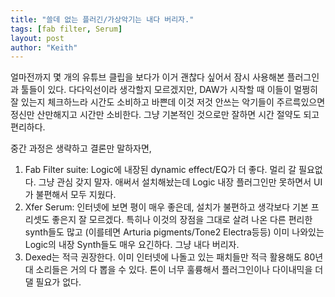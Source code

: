 ```yaml
---
title: "쓸데 없는 플러긴/가상악기는 내다 버리자."
tags: [fab filter, Serum]
layout: post
author: "Keith"
---
```


얼마전까지 몇 개의 유튜브 클립을 보다가 이거 괜찮다 싶어서 잠시 사용해본 플러그인과 툴들이 있다. 다다익선이라 생각할지 모르겠지만, DAW가 시작할 때 이들이 멀쩡히 잘 있는지 체크하느라 시간도 소비하고 바쁜데 이것 저것 안쓰는 악기들이 주르륵있으면 정신만 산만해지고 시간만 소비한다. 그냥 기본적인 것으로만 잘하면 시간 절약도 되고 편리하다. 

중간 과정은 생략하고 결론만 말하자면,

1) Fab Filter suite: Logic에 내장된 dynamic effect/EQ가 더 좋다. 멀리 갈 필요없다. 그냥 관심 갖지 말자. 애써서 설치해놨는데 Logic 내장 플러그인만 못하면서 UI가 불편해서 모두 지웠다.
2) Xfer Serum: 인터넷에 보면 평이 매우 좋은데, 설치가 불편하고 생각보다 기본 프리셋도 좋은지 잘 모르겠다. 특히나 이것의 장점을 그대로 살려 나온 다른 편리한 synth들도 많고 (이를테면 Arturia pigments/Tone2 Electra등등) 이미 나와있는 Logic의 내장 Synth들도 매우 요긴하다. 그냥 내다 버리자. 
3) Dexed는 적극 권장한다. 이미 인터넷에 나돌고 있는 패치들만 적극 활용해도 80년대 소리들은 거의 다 뽑을 수 있다. 톤이 너무 훌륭해서 플러그인이나 다이내믹을 더 댈 필요가 없다.

